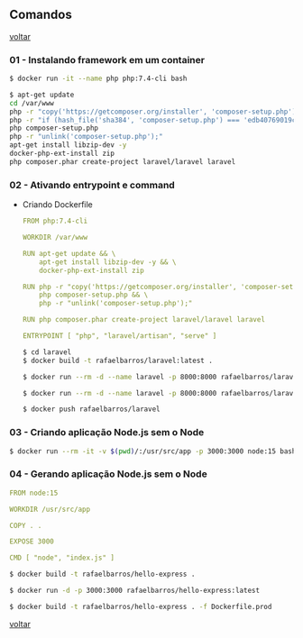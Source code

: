 ## Comandos

[voltar](../README.md)   

### 01 - Instalando framework em um container

```sh
$ docker run -it --name php php:7.4-cli bash
 ``` 
 ```sh
$ apt-get update
cd /var/www
php -r "copy('https://getcomposer.org/installer', 'composer-setup.php');"
php -r "if (hash_file('sha384', 'composer-setup.php') === 'edb40769019ccf227279e3bdd1f5b2e9950eb000c3233ee85148944e555d97be3ea4f40c3c2fe73b22f875385f6a5155') { echo 'Installer verified'; } else { echo 'Installer corrupt'; unlink('composer-setup.php'); } echo PHP_EOL;"
php composer-setup.php
php -r "unlink('composer-setup.php');"
apt-get install libzip-dev -y
docker-php-ext-install zip
php composer.phar create-project laravel/laravel laravel
 ``` 

### 02 - Ativando entrypoint e command 

- Criando Dockerfile

    ```yml
    FROM php:7.4-cli

    WORKDIR /var/www

    RUN apt-get update && \
        apt-get install libzip-dev -y && \
        docker-php-ext-install zip

    RUN php -r "copy('https://getcomposer.org/installer', 'composer-setup.php');" && \
        php composer-setup.php && \
        php -r "unlink('composer-setup.php');"

    RUN php composer.phar create-project laravel/laravel laravel

    ENTRYPOINT [ "php", "laravel/artisan", "serve" ]
    ```

    ```sh
    $ cd laravel
    $ docker build -t rafaelbarros/laravel:latest .
    ```

    ```sh
    $ docker run --rm -d --name laravel -p 8000:8000 rafaelbarros/laravel
    ```
    ```sh
    $ docker run --rm -d --name laravel -p 8000:8000 rafaelbarros/laravel --host=0.0.0.0 --port=8001
    ```
    ```sh
    $ docker push rafaelbarros/laravel
    ```

### 03 - Criando aplicação Node.js sem o Node

```sh
$ docker run --rm -it -v $(pwd)/:/usr/src/app -p 3000:3000 node:15 bash
``` 

### 04 - Gerando aplicação Node.js sem o Node

```yml
FROM node:15

WORKDIR /usr/src/app

COPY . .

EXPOSE 3000

CMD [ "node", "index.js" ]
``` 

```sh
$ docker build -t rafaelbarros/hello-express .
``` 
```sh
$ docker run -d -p 3000:3000 rafaelbarros/hello-express:latest
```   
```sh
$ docker build -t rafaelbarros/hello-express . -f Dockerfile.prod
``` 

[voltar](../README.md)   